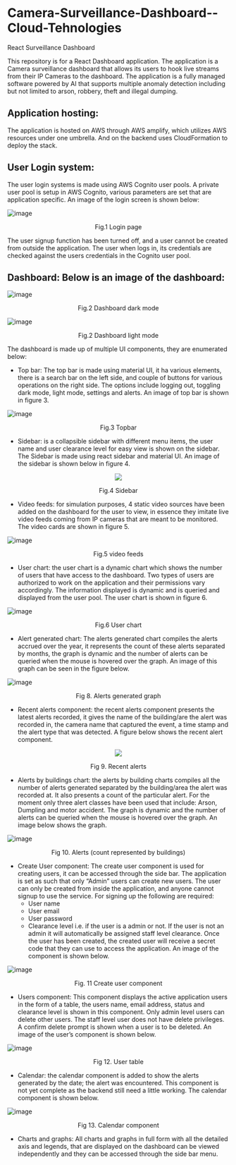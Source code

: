 # Camera-Surveillance-Dashboard--Cloud-Tehnologies
React Surveillance Dashboard


This repository is for a React Dashboard application. The application is a Camera surveillance dashboard that allows its users to hook live streams from their IP Cameras to the dashboard. The application is a fully managed software powered by AI that supports multiple anomaly detection including but not limited to arson, robbery, theft and illegal dumping.


## Application hosting:
The application is hosted on AWS through AWS amplify, which utilizes AWS resources under one umbrella. And on the backend uses CloudFormation to deploy the stack.
## User Login system:
The user login systems is made using AWS Cognito user pools. A private user pool is setup in AWS Cognito, various parameters are set that are application specific. An image of the login screen is shown below:

![image](https://user-images.githubusercontent.com/101527504/235323008-2e72ddf0-5239-450e-aad1-9cc3dcae35ef.png)
<p align="center">
Fig.1 Login page
</p>

The user signup function has been turned off, and a user cannot be created from outside the application. The user when logs in, its credentials are checked against the users credentials in the Cognito user pool.
## Dashboard: Below is an image of the dashboard:

![image](https://user-images.githubusercontent.com/101527504/235323019-b675956e-6d28-4b8d-9919-7ce65f4bbc23.png)

<p align="center">
Fig.2 Dashboard dark mode
</p>

![image](https://user-images.githubusercontent.com/101527504/235323297-e5986bae-8fcb-4eb5-9722-1ee71a72b3c5.png)
<p align="center">Fig.2 Dashboard light mode </p>

The dashboard is made up of multiple UI components, they are enumerated below:
- Top bar: The top bar is made using material UI, it ha various elements, there is a search bar on the left side, and couple of buttons for various operations on the right side. The options include logging out, toggling dark mode, light mode, settings and alerts. An image of top bar is shown in figure 3.

![image](https://user-images.githubusercontent.com/101527504/235323096-79d2de2e-562a-477d-bb89-99e19847de0f.png)
<p align="center">Fig.3 Topbar</p>

- Sidebar: is a collapsible sidebar with different menu items, the user name and user clearance level for easy view is shown on the sidebar. The Sidebar is made using react sidebar and material UI. An image of the sidebar is shown below in figure 4.

<p align="center">
  <img src="https://github.com/kgdash116/Camera-Surveillance-Dashboard--Cloud-Technologies/blob/main/images/Sidebar.png?raw=true">
</p>
<p align="center">Fig.4 Sidebar</p>

- Video feeds: for simulation purposes, 4 static video sources have been added on the dashboard for the user to view, in essence they imitate
live video feeds coming from IP cameras that are meant to be monitored. The video cards are shown in figure 5.

![image](https://user-images.githubusercontent.com/101527504/235323286-76ae4013-8af1-4d7a-83a4-15c13b198bc0.png)
<p align="center">Fig.5 video feeds</p>

- User chart: the user chart is a dynamic chart which shows the number of users that have access to the dashboard. Two types of users are authorized to work on the application and their permissions vary accordingly. The information displayed is dynamic and is queried and displayed from the user pool. The user chart is shown in figure 6.

![image](https://user-images.githubusercontent.com/101527504/235323166-9540934f-b5d6-4a21-8838-a35b6a28c337.png)
<p align="center">Fig.6 User chart</p>

- Alert generated chart: The alerts generated chart compiles the alerts accrued over the year, it represents the count of these alerts separated by months, the graph is dynamic and the number of alerts can be queried when the mouse is hovered over the graph. An image of this graph can be seen in the figure below.

![image](https://user-images.githubusercontent.com/101527504/235323186-32f376fc-a4a5-4fb6-9461-18d15c1dab88.png)
<p align="center">Fig 8. Alerts generated graph</p>

- Recent alerts component: the recent alerts component presents the latest alerts recorded, it gives the name of the building/are the alert was recorded in, the camera name that captured the event, a time stamp and the alert type that was detected. A figure below shows the recent alert component.

<p align="center">
  <img src="https://github.com/kgdash116/Camera-Surveillance-Dashboard--Cloud-Technologies/blob/main/images/recent%20alerts.png">
</p>
<p align="center">Fig 9. Recent alerts</p>

- Alerts by buildings chart: the alerts by building charts compiles all the number of alerts generated separated by the building/area the alert was recorded at. It also presents a count of the particular alert. For the moment only three alert classes have been used that include: Arson, Dumpling and motor accident. The graph is dynamic and the number of alerts can be queried when the mouse is hovered over the graph. An image below shows the graph.

![image](https://user-images.githubusercontent.com/101527504/235323213-76623c87-70fa-49f7-8ffb-5c41425141c4.png)
<p align="center">Fig 10. Alerts (count represented by buildings)</p>

- Create User component: The create user component is used for creating users, it can be accessed through the side bar. The application is set as such that only “Admin” users can create new users. The user can only be created from inside the application, and anyone cannot signup to use the service. For signing up the following are required:
  - User name
  - User email
  - User password
  - Clearance level i.e. if the user is a admin or not.
If the user is not an admin it will automatically be assigned staff level clearance. Once the user has been created, the created user will receive a secret code that they can use to access the application. An image of the component is shown below.

![image](https://user-images.githubusercontent.com/101527504/235323225-a0d8c745-1bc6-4655-8212-49ab84e9c3d8.png)
<p align="center">Fig. 11 Create user component</p>

- Users component: This component displays the active application users in the form of a table, the users name, email address, status and clearance level is shown in this component. Only admin level users
can delete other users. The staff level user does not have delete privileges. A confirm delete prompt is shown when a user is to be deleted. An image of the user’s component is shown below.

![image](https://user-images.githubusercontent.com/101527504/235323236-0deecfb7-3426-4f59-a254-617bb048642a.png)
<p align="center">Fig 12. User table</p>

- Calendar: the calendar component is added to show the alerts generated by the date; the alert was encountered. This component is not yet complete as the backend still need a little working. The calendar component is shown below.

![image](https://user-images.githubusercontent.com/101527504/235323244-fe9202fa-3fea-458f-995a-2780fa0390df.png)
<p align="center">Fig 13. Calendar component</p>

- Charts and graphs: All charts and graphs in full form with all the detailed axis and legends, that are displayed on the dashboard can be viewed independently and they can be accessed through the side bar menu.
